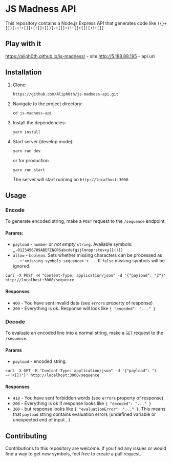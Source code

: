 # JS Madness API

This repository contains a Node.js Express API that generates code like `({}+[])[-+!+[]]+(![]+[])[-+[]]+(!![]+[])[+!+[]]`

## Play with it

https://aliph0th.github.io/js-madness/ - site
http://5.188.88.195 - api url

## Installation

1. Clone:
   ```
   https://github.com/Aliph0th/js-madness-api.git
   ```
2. Navigate to the project directory:

   ```
   cd js-madness-api
   ```

3. Install the dependencies:

   ```
   yarn install
   ```

4. Start server (develop mode):

   ```
   yarn run dev
   ```

   or for production

   ```
   yarn run start
   ```

   The server will start running on `http://localhost:3000`.

## Usage

### Encode

To generate encoded string, make a `POST` request to the `/sequence` endpoint.

#### Params:

-  `payload` - `number` or _not empty_ `string`. Available symbols: `␣-0123456789ABEFINORSabcdefgijlmnoprstuvxy{}()[]`
-  `allow` - `boolean`. Sets whether missing characters can be processed as `...+'<missing symbols sequence>'+...`. If `false` missing symbols will be ignored.

```
curl -X POST -H "Content-Type: application/json" -d '{"payload": "2"}' http://localhost:3000/sequence
```

#### Responses

-  `400` - You have sent invalid data (see `errors` property of response)
-  `200` - Everything is ok. Response will look like `{ "encoded": "..." }`

### Decode

To evaluate an encoded line into a normal string, make a `GET` request to the `/sequence`.

#### Params

-  `payload` - encoded string.

```
curl -X GET -H "Content-Type: application/json" -d '{"payload": "(-~+!+[])"}' http://localhost:3000/sequence
```

#### Responses

-  `418` - You have sent forbidden words (see `errors` property of response)
-  `200` - Everything is ok if response looks like `{ "decoded": "..." }`
-  `200` - but response looks like `{ "evaluationError": "..." }`. This means that `payload` string contains evaluation errors (undefined variable or unexpected end of input...)

## Contributing

Contributions to this repository are welcome. If you find any issues or would find a way to get new symbols, feel free to create a pull request.
